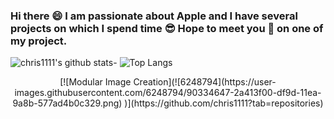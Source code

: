 ### Hi there 😄 I am passionate about Apple and I have several projects on which I spend time 😎 Hope to meet you 🤝 on one of my project.
![chris1111's github stats](https://github-readme-stats.vercel.app/api?username=chris1111&show_icons=true)- ![Top Langs](https://github-readme-stats.vercel.app/api/top-langs/?username=chris1111&show_icons=true)

<div align="center">
[![Modular Image Creation](![6248794](https://user-images.githubusercontent.com/6248794/90334647-2a413f00-df9d-11ea-9a8b-577ad4b0c329.png)
)](https://github.com/chris1111?tab=repositories)</a>
</div>
    </div>
















